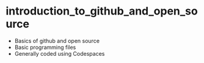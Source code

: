 # introduction_to_github_and_open_source
<ul><li>Basics of github and open source</li>
  <li>Basic programming files</li>
  <li>Generally coded using Codespaces</li></ul>
